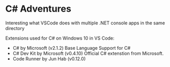 # C# Adventures

Interesting what VSCode does with multiple .NET console apps in the same directory

Extensions used for C# on Windows 10 in VS Code:
- C# by Microsoft (v2.1.2) Base Language Support for C#
- C# Dev Kit by Microsoft (v0.4.10) Official C# extenstion from Microsoft.
- Code Runner by Jun Hab (v0.12.0)